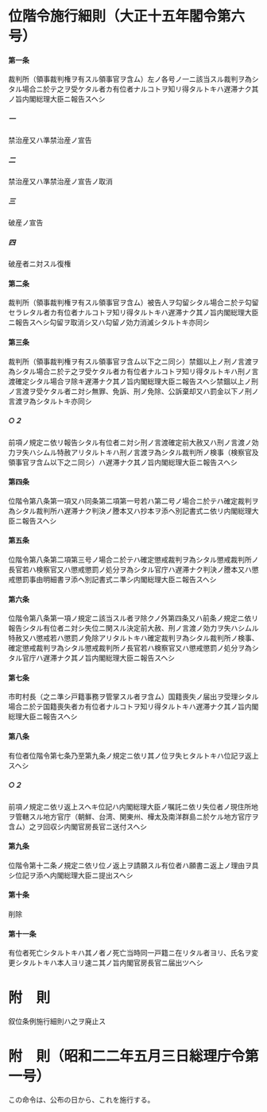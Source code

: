 # 位階令施行細則（大正十五年閣令第六号）
#### 第一条
裁判所（領事裁判権ヲ有スル領事官ヲ含ム）左ノ各号ノ一ニ該当スル裁判ヲ為シタル場合ニ於テ之ヲ受ケタル者カ有位者ナルコトヲ知リ得タルトキハ遅滞ナク其ノ旨内閣総理大臣ニ報告スヘシ
##### 一
禁治産又ハ準禁治産ノ宣告
##### 二
禁治産又ハ準禁治産ノ宣告ノ取消
##### 三
破産ノ宣告
##### 四
破産者ニ対スル復権
#### 第二条
裁判所（領事裁判権ヲ有スル領事官ヲ含ム）被告人ヲ勾留シタル場合ニ於テ勾留セラレタル者カ有位者ナルコトヲ知リ得タルトキハ遅滞ナク其ノ旨内閣総理大臣ニ報告スヘシ勾留ヲ取消シ又ハ勾留ノ効力消滅シタルトキ亦同シ
#### 第三条
裁判所（領事裁判権ヲ有スル領事官ヲ含ム以下之ニ同シ）禁錮以上ノ刑ノ言渡ヲ為シタル場合ニ於テ之ヲ受ケタル者カ有位者ナルコトヲ知リ得タルトキハ刑ノ言渡確定シタル場合ヲ除キ遅滞ナク其ノ旨内閣総理大臣ニ報告スヘシ禁錮以上ノ刑ノ言渡ヲ受ケタル者ニ対シ無罪、免訴、刑ノ免除、公訴棄却又ハ罰金以下ノ刑ノ言渡ヲ為シタルトキ亦同シ
##### ○２
前項ノ規定ニ依リ報告シタル有位者ニ対シ刑ノ言渡確定前大赦又ハ刑ノ言渡ノ効力ヲ失ハシムル特赦アリタルトキハ刑ノ言渡ヲ為シタル裁判所ノ検事（検察官及領事官ヲ含ム以下之ニ同シ）ハ遅滞ナク其ノ旨内閣総理大臣ニ報告スヘシ
#### 第四条
位階令第八条第一項又ハ同条第二項第一号若ハ第二号ノ場合ニ於テハ確定裁判ヲ為シタル裁判所ハ遅滞ナク判決ノ謄本又ハ抄本ヲ添ヘ別記書式ニ依リ内閣総理大臣ニ報告スヘシ
#### 第五条
位階令第八条第二項第三号ノ場合ニ於テハ確定懲戒裁判ヲ為シタル懲戒裁判所ノ長官若ハ検察官又ハ懲戒懲罰ノ処分ヲ為シタル官庁ハ遅滞ナク判決ノ謄本又ハ懲戒懲罰事由明細書ヲ添ヘ別記書式ニ準シ内閣総理大臣ニ報告スヘシ
#### 第六条
位階令第八条第一項ノ規定ニ該当スル者ヲ除クノ外第四条又ハ前条ノ規定ニ依リ報告シタル有位者ニ対シ失位ニ関スル決定前大赦、刑ノ言渡ノ効力ヲ失ハシムル特赦又ハ懲戒若ハ懲罰ノ免除アリタルトキハ確定裁判ヲ為シタル裁判所ノ検事、確定懲戒裁判ヲ為シタル懲戒裁判所ノ長官若ハ検察官又ハ懲戒懲罰ノ処分ヲ為シタル官庁ハ遅滞ナク其ノ旨内閣総理大臣ニ報告スヘシ
#### 第七条
市町村長（之ニ準シ戸籍事務ヲ管掌スル者ヲ含ム）国籍喪失ノ届出ヲ受理シタル場合ニ於テ国籍喪失者カ有位者ナルコトヲ知リ得タルトキハ遅滞ナク其ノ旨内閣総理大臣ニ報告スヘシ
#### 第八条
有位者位階令第七条乃至第九条ノ規定ニ依リ其ノ位ヲ失ヒタルトキハ位記ヲ返上スヘシ
##### ○２
前項ノ規定ニ依リ返上スヘキ位記ハ内閣総理大臣ノ嘱託ニ依リ失位者ノ現住所地ヲ管轄スル地方官庁（朝鮮、台湾、関東州、樺太及南洋群島ニ於ケル地方官庁ヲ含ム）之ヲ回収シ内閣官房長官ニ送付スヘシ
#### 第九条
位階令第十二条ノ規定ニ依リ位ノ返上ヲ請願スル有位者ハ願書ニ返上ノ理由ヲ具シ位記ヲ添ヘ内閣総理大臣ニ提出スヘシ
#### 第十条
削除
#### 第十一条
有位者死亡シタルトキハ其ノ者ノ死亡当時同一戸籍ニ在リタル者ヨリ、氏名ヲ変更シタルトキハ本人ヨリ速ニ其ノ旨内閣官房長官ニ届出ツヘシ
# 附　則
叙位条例施行細則ハ之ヲ廃止ス
# 附　則（昭和二二年五月三日総理庁令第一号）
この命令は、公布の日から、これを施行する。
